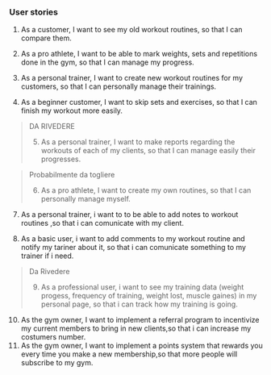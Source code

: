 ### User stories

1. As a customer, I want to see my old workout routines, so that I can compare them.

2. As a pro athlete, I want to be able to mark weights, sets and repetitions done in the gym, so that I can manage my progress.

3. As a personal trainer, I want to create new workout routines for my customers, so that I can personally manage their trainings.

4. As a beginner customer, I want to skip sets and exercises, so that I can finish my workout more easily.

>DA RIVEDERE
> 
>5. As a personal trainer, I want to make reports regarding the workouts of each of my clients, so that I can manage easily their progresses.
> 
> 

> Probabilmente da togliere
>
>6. As a pro athlete, I want to create my own routines, so that I can personally manage myself.

7. As a personal trainer, i want to to be able to add notes to workout routines ,so that i can comunicate with my client.

8. As a basic user, i want to add comments to my workout routine and notify my tariner about it, so that i can comunicate something to my trainer if i need.

>Da Rivedere
>
>9. As a professional user, i want to see my training data (weight progess, frequency of training, weight lost, muscle gaines) in my personal page, so that i can track how my training is going.


10. As the gym owner, I want to implement a referral program to incentivize my current members to bring in new clients,so that i can increase my costumers number.
11. As the gym owner, I want to implement a points system that rewards you every time you make a new membership,so that more people will subscribe to my gym.